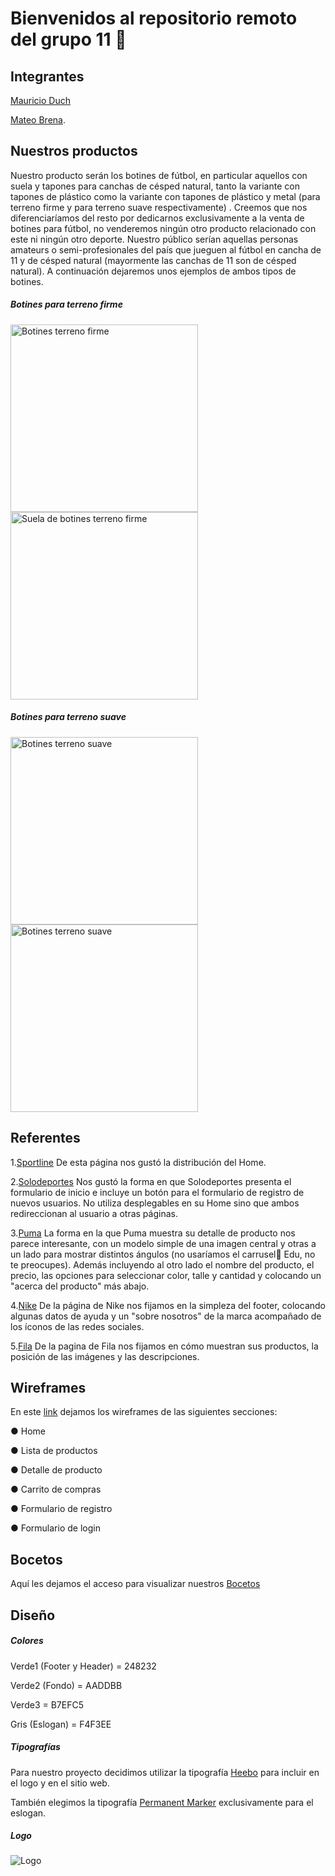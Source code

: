 # Bienvenidos al repositorio remoto del grupo 11 🏡

## Integrantes

[Mauricio Duch](https://docs.google.com/presentation/d/1YKHhkUJQiiAXd1jsBNWZlaFAJY9oNNhHOzkqXrkJpIo/edit#slide=id.g872c0fb5d6_0_105)

[Mateo Brena](https://docs.google.com/presentation/d/13jx7oJOTdFAnT26rqKgbfouSVbagA6ZhHox9U7G7AzA/edit#slide=id.g872c0fb5d6_0_105).

## Nuestros productos 

Nuestro producto serán los botines de fútbol, en particular aquellos con suela y tapones para canchas de césped natural, tanto la variante con tapones de plástico como la variante con tapones de plástico y metal (para terreno firme y para terreno suave respectivamente) . Creemos que nos diferenciaríamos del resto por dedicarnos exclusivamente a la venta de botines para fútbol, no venderemos ningún otro producto relacionado con este ni ningún otro deporte. Nuestro público serían aquellas personas amateurs o semi-profesionales del país que jueguen al fútbol en cancha de 11 y de césped natural (mayormente las canchas de 11 son de césped natural).
A continuación dejaremos unos ejemplos de ambos tipos de botines.
##### Botines para terreno firme
<img src = "https://assets.adidas.com/images/h_840,f_auto,q_auto,fl_lossy,c_fill,g_auto/c39487a49ad440639cf3ad86012e86f4_9366/Botines_X_Speedflow.1_Terreno_Firme_Blanco_GW7456_01_standard.jpg" alt = "Botines terreno firme" width = "300" height = "300">
<img src = "https://assets.adidas.com/images/h_840,f_auto,q_auto,fl_lossy,c_fill,g_auto/d46661aec2904a5cb9a2ad86012eb988_9366/Botines_X_Speedflow.1_Terreno_Firme_Blanco_GW7456_42_detail.jpg" alt = "Suela de botines terreno firme" width = "300" height = "300">

##### Botines para terreno suave
<img src = "https://assets.adidas.com/images/h_840,f_auto,q_auto,fl_lossy,c_fill,g_auto/c1f8505f41c341bd87d4ac6a00e3ae47_9366/Botines_de_Futbol_X_Ghosted.1_Terreno_Suave_Amarillo_FW6890_01_standard.jpg" alt = "Botines terreno suave" width = "300" height = "300">
<img src = "https://assets.adidas.com/images/h_840,f_auto,q_auto,fl_lossy,c_fill,g_auto/28a8a806ff4c4401ac4eac6a00e3dcb4_9366/Botines_de_Futbol_X_Ghosted.1_Terreno_Suave_Amarillo_FW6890_42_detail.jpg" alt = "Botines terreno suave" width = "300" height = "300">

## Referentes 

1.[Sportline](https://www.sportline.com.ar/) 
De esta página nos gustó la distribución del Home.

2.[Solodeportes](https://www.solodeportes.com.ar/customer/account/login/) 
Nos gustó la forma en que Solodeportes presenta el formulario de inicio e incluye un botón para el formulario de registro de nuevos usuarios. No utiliza desplegables en su Home sino que ambos redireccionan al usuario a otras páginas.

3.[Puma](https://ar.puma.com/buzo-red-bull-racing-con-capucha-y-estampado-763194-01.html?color=673) 
La forma en la que Puma muestra su detalle de producto nos parece interesante, con un modelo simple de una imagen central y otras a un lado para mostrar distintos ángulos (no usaríamos el carrusel🎠 Edu, no te preocupes). Además incluyendo al otro lado el nombre del producto, el precio, las opciones para seleccionar color, talle y cantidad y colocando un "acerca del producto" más abajo.

4.[Nike](https://www.nike.com/ar/) 
De la página de Nike nos fijamos en la simpleza del footer, colocando algunas datos de ayuda y un "sobre nosotros" de la marca acompañado de los íconos de las redes sociales.

5.[Fila](https://tienda.fila.com.ar/155/running?initialMap=productClusterIds&initialQuery=155&map=productClusterIds,coleccion)
De la pagina de Fila nos fijamos en cómo muestran sus productos, la posición de las imágenes y las descripciones.

## Wireframes 

En este [link](https://www.figma.com/file/1ePQsIufi3J5Ylbf2Ntb8v/Untitled?node-id=1%3A3) dejamos los wireframes de las siguientes secciones:

● Home

● Lista de productos

● Detalle de producto

● Carrito de compras

● Formulario de registro

● Formulario de login


## Bocetos 

Aquí les dejamos el acceso para visualizar nuestros [Bocetos](https://www.figma.com/file/o5lxsSASvncpRYjaxVeGp2/Boceto?node-id=0%3A1)

## Diseño

##### Colores

Verde1 (Footer y Header) = 248232

Verde2 (Fondo) = AADDBB

Verde3 = B7EFC5

Gris (Eslogan) = F4F3EE

##### Tipografías 

Para nuestro proyecto decidimos utilizar la tipografía [Heebo](https://fonts.google.com/specimen/Heebo?preview.text=) para incluir en el logo y en el sitio web.

También elegimos la tipografía [Permanent Marker](https://fonts.google.com/specimen/Permanent+Marker) exclusivamente para el eslogan.

##### Logo 


![Logo](https://user-images.githubusercontent.com/106563665/177088152-45e037d7-78aa-4181-9792-4944d8d151d8.png)
